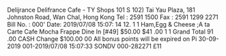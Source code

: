 Delijrance Delifrance Cafe - TY Shops 101 S 102) Tai Yau Plaza, 181 Johnston Road, Wan Chal, Hong Kong Tel : 2591 1500 Fax : 2591 1299 2271 Bill No. : 000' Date: 2019/07/08 15:07: 14 12. 1 1 Ham,Egg & Cheese ;A ta Carte Cafe Mocha Frappe Dine In [#49] $50.00 $41 .00 1 1 Grand Total 91 .00 CASH Change $100.00 00 All bonus points will be expired on Pi 30-09-2019 001-2019/07/08 15:07:33 SONDV 000-282271 £11